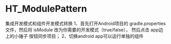 # HT_ModulePattern

集成开发模式和组件开发模式转换
1、首先打开Android项目的 gradle.properties 文件，然后将 isModule 改为你需要的开发模式（true/false）， 然后点击 app边上的小锤子 按钮同步项目；
2、切换android app可以运行单独的组件
